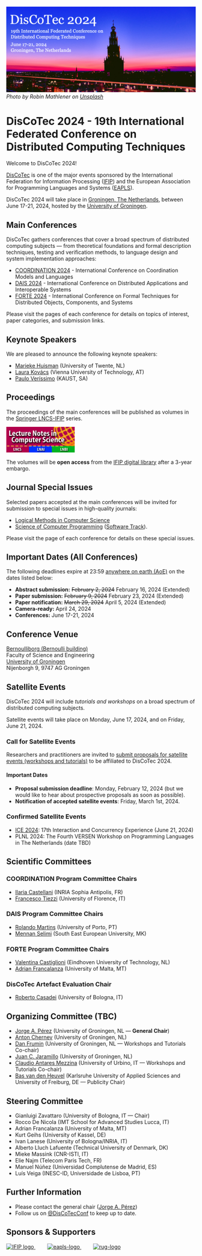 [![](banner2024.v2.png)](.)
*Photo by Robin Mathlener on [Unsplash](https://unsplash.com/photos/black-concrete-building-during-night-time-3x-fuFPs-G0)* 

# DisCoTec 2024 - 19th International Federated Conference on Distributed Computing Techniques

Welcome to DisCoTec 2024! 

[DisCoTec](/) is one of the major events sponsored by the International Federation for Information Processing ([IFIP](http://www.ifip.org)) and the European Association for Programming Languages and Systems ([EAPLS](https://eapls.org)).


DisCoTec 2024 will take place in [Groningen, The Netherlands](venue), between June 17-21, 2024, hosted by the [University of Groningen](https://www.rug.nl).

## Main Conferences
DisCoTec gathers conferences that cover a broad spectrum of distributed computing subjects — from theoretical foundations and formal description techniques, testing and verification methods, to language design and system implementation approaches:

* [COORDINATION 2024](coordination) - International Conference on Coordination Models and Languages
* [DAIS 2024](dais) - International Conference on Distributed Applications and Interoperable Systems
* [FORTE 2024](forte) - International Conference on Formal Techniques for Distributed Objects, Components, and Systems

Please visit the pages of each conference for details on topics of interest, paper  categories, and submission links.

<!--
## Proceedings

* COORDINATION: [LNCS 13908](https://link.springer.com/book/10.1007/978-3-031-35361-1)
* DAIS: [LNCS 13910](https://link.springer.com/book/10.1007/978-3-031-35260-7)
* FORTE: [LNCS 13910](https://link.springer.com/book/10.1007/978-3-031-35355-0)

<img src="lncs-logo.jpg" width="182" height="68"/>

## Programme

Go to the [programme page](https://www.discotec.org/2023/programme).
-->


## Keynote Speakers
We are pleased to announce the following keynote speakers:
* [Marieke Huisman](https://wwwhome.ewi.utwente.nl/~marieke/) (University of Twente, NL)
* [Laura Kovács](http://lkovacs.com/) (Vienna University of Technology, AT)
* [Paulo Veríssimo](https://www.kaust.edu.sa/en/study/faculty/paulo-verissimo) (KAUST, SA)

## Proceedings
The proceedings of the main conferences will be published as volumes in the [Springer LNCS-IFIP](https://www.springer.com/series/8345) series. 

<img src="lncs-logo.jpg" width="182" height="68"/>

The volumes will be **open access** from the [IFIP digital library](https://hal.inria.fr/IFIP/page/conferences) after a 3-year embargo.


## Journal Special Issues
Selected papers accepted at the main conferences will be invited for submission to special issues in high-quality journals: 
* [Logical Methods in Computer Science](https://lmcs.episciences.org) 
* [Science of Computer Programming](https://www.journals.elsevier.com/science-of-computer-programming/) ([Software Track](https://www.journals.elsevier.com/science-of-computer-programming/call-for-software/a-new-software-track-on-original-software-publications-science-of-computer-programming)).

Please visit the page of each conference for details on these special issues.

## Important Dates (All Conferences)
The following deadlines expire at 23:59 [anywhere on earth (AoE)](https://www.timeanddate.com/time/zones/aoe) on the dates listed below:
* **Abstract submission:** ~~February 2, 2024~~ February 16, 2024 (Extended)
* **Paper submission:** ~~February 9, 2024~~ February 23, 2024 (Extended)
* **Paper notification:** ~~March 29, 2024~~ April 5, 2024 (Extended)
* **Camera-ready:** April 24, 2024
* **Conferences:** June 17-21, 2024



<!--
## Accepted Papers

Go to the [list of accepted papers](https://www.discotec.org/2023/accepted-papers).
-->

## Conference Venue
[Bernoulliborg (Bernoulli building)](https://maps.app.goo.gl/19cPCD1vyGQX4ph49) <br />
Faculty of Science and Engineering <br />
[University of Groningen](https://www.rug.nl/) <br />
Nijenborgh 9, 9747 AG Groningen

<!--

## Welcome reception venue

[ROOFTOP Bar](https://www.google.pt/maps/place/Rooftop+Bar+-+Hotel+Mundial/@38.7150406,-9.1396277,17z/data=!3m2!4b1!5s0xd193387bd378359:0x68e38d227b2282d1!4m6!3m5!1s0xd193387a16d6ecd:0x3253a2b503cf2ed8!8m2!3d38.7150364!4d-9.1370474!16s%2Fg%2F11cs6cc9cz?entry=ttu) - Hotel Mundial<br/>
Hotel Mundial, Praça Martim Moniz 2, 1100-341, Mouraria, Lisboa

## Dinner venue

Restaurant [Sacramento do Chiado](https://www.google.pt/maps/place/Sacramento+do+Chiado/@38.7115125,-9.1429414,17z/data=!3m1!4b1!4m6!3m5!1s0xd19347f33b8a461:0x47a2ef573c89dc11!8m2!3d38.7115083!4d-9.1403611!16s%2Fg%2F1th29nxp?entry=ttu)<br/>
Calçada Sacramento 44<br/>
1200-394 Lisboa, Portugal


## How to get from the airport to the conference venue

### Subway (Metro)
The nearest metro station to NOVA is São Sebastião (700m, 9 min walking distance)
The red line directly connects Lisbon Airport to the metro station *São Sebastião*.

The subway (Metro) network diagram can be found [here](https://www.metrolisboa.pt/en/travel/diagrams-and-maps/).

## Accommodations
You can find several hotels nearby the conference venue [here](https://www.google.pt/maps/search/Hotéis/@38.732843,-9.1729554,15z/data=!3m1!4b1!4m9!2m8!3m6!1zSG90w6lpcw!2sColégio+Almada+Negreiros,+Universidade+Nova+de+Lisboa,+Faculdade+de+Direito,+Tv.+Estêvão+Pinto,+1099-032+Lisboa!3s0xd19336270152f73:0x7f4b48ea0549f8e2!4m2!1d-9.1603597!2d38.7328185!6e3?hl=pt-PT).

## Registration
Go to the [registration page](https://www.discotec.org/2023/registration).
-->

## Satellite Events

DisCoTec 2024 will include *tutorials and workshops* on a broad spectrum of distributed computing subjects.

Satellite events will take place on Monday, June 17, 2024, and on Friday, June 21, 2024.

### Call for Satellite Events 

Researchers and practitioners are invited to [submit proposals for satellite events (workshops and tutorials)](csep) to be affiliated to DisCoTec 2024.

#### Important Dates

* **Proposal submission deadline**:
  Monday, February 12, 2024
  (but we would like to hear about prospective proposals as soon as possible).
* **Notification of accepted satellite events**:
  Friday, March 1st, 2024.

### Confirmed Satellite Events
* [ICE 2024](https://www.discotec.org/2024/ice): 17th Interaction and Concurrency Experience (June 21, 2024)
* PLNL 2024: The Fourth VERSEN Workshop on Programming Languages in The Netherlands (date TBD)


<!--
The pre-conference workshop and tutorials will take place on Monday, June 19, 2023, and post-conference tutorials on Friday, June 23, 2023.

[Call for Satellite Events Proposals](csep.md): We invite the community to submit proposals for tutorials on topics related to the distributed computing field.

### Important Dates
 For all workshops:
- **Workshop proposal submission deadline:** ~~January 30, 2023~~ February 13, 2023 (Extended)
- **Notification of accepted workshop proposals:** ~~February 2, 2023~~ February 16, 2023
- **Workshop paper submission deadline:** Mid April 2023
- **Notification of accepted workshop papers:** Mid May 2023
- **Workshops:** June 23, 2023


For all tutorials:
- **Tutorial proposal submission deadline:** ~~March 7, 2023~~ March 21, 2023 (Extended)
- **Notification of accepted tutorial proposals:** ~~March 14, 2023~~ March 31, 2023
- **Tutorials:** June 19 or 23, 2023

Pre-conference workshops and tutorials will take place on **Monday, June 19, 2023**, and post-conference tutorials on **Friday, June 23, 2023**.

### Tutorials
* [DisCoTec Tutorials](https://www.discotec.org/2023/tutorials) -  Tutorial sessions

### Workshops
* [ICE 2023](https://www.discotec.org/2023/ice) - Workshop on Interaction and Concurrency Experience
-->




## Scientific Committees

### COORDINATION Program Committee Chairs
* [Ilaria Castellani][IlariaWeb] (INRIA Sophia Antipolis, FR)
* [Francesco Tiezzi][FranWeb] (University of Florence, IT)

### DAIS Program Committee Chairs
* [Rolando Martins][RolandoWeb] (University of Porto, PT)
* [Mennan Selimi][MennanWeb] (South East European University, MK)

### FORTE Program Committee Chairs
* [Valentina Castiglioni][ValeWeb] (Eindhoven University of Technology, NL)
* [Adrian Francalanza][AdrianWeb] (University of Malta, MT)

### DisCoTec Artefact Evaluation Chair
* [Roberto Casadei][RobertoWeb] (University of Bologna, IT)

## Organizing Committee (TBC)
* [Jorge A. Pérez][JorgeWeb] (University of Groningen, NL — **General Chair**)
* [Anton Chernev][AntonWeb] (University of Groningen, NL)
* [Dan Frumin][DanWeb] (University of Groningen, NL — Workshops and Tutorials Co-chair)
* [Juan C. Jaramillo][JuanWeb] (University of Groningen, NL)
* [Claudio Antares Mezzina][ClaudioWeb] (University of Urbino, IT — Workshops and Tutorials Co-chair)
* [Bas van den Heuvel][BasWeb] (Karlsruhe University of Applied Sciences and University of Freiburg, DE — Publicity Chair)

[AntonWeb]: https://www.rug.nl/staff/a.chernev/
[IlariaWeb]: https://www-sop.inria.fr/members/Ilaria.Castellani/
[FranWeb]: http://www.disia.unifi.it/tiezzi
[RolandoWeb]: https://www.dcc.fc.up.pt/~rmartins/
[MennanWeb]: https://mvdsi.seeu.edu.mk/mselimi/
[ValeWeb]: https://sites.google.com/view/valentinacastiglioni/home
[AdrianWeb]: http://staff.um.edu.mt/afra1/

[JorgeWeb]: https://www.jperez.nl
[JuanWeb]: https://www.rug.nl/staff/j.c.jaramillo.londono/
[DanWeb]: https://groupoid.moe
[ClaudioWeb]: https://sites.google.com/view/claudio-mezzina
[BasWeb]: https://basvdheuvel.github.io

[RobertoWeb]: https://www.unibo.it/sitoweb/roby.casadei/

## Steering Committee 
* Gianluigi Zavattaro (University of Bologna, IT — Chair)
* Rocco De Nicola (IMT School for Advanced Studies Lucca, IT)
* Adrian Francalanza (University of Malta, MT)
* Kurt Geihs (University of Kassel, DE)
* Ivan Lanese (University of Bologna/INRIA, IT)
* Alberto Lluch Lafuente (Technical University of Denmark, DK)
* Mieke Massink (CNR-ISTI, IT)
* Elie Najm (Telecom Paris Tech, FR)
* Manuel Núñez (Universidad Complutense de Madrid, ES)
* Luís Veiga (INESC-ID, Universidade de Lisboa, PT)

<!--
## Advisory Board
* Alain Girault (INRIA Grenoble, FR)
* Uwe Nestmann (TU Berlin, DE)
* Michele Loreti (University of Camerino, IT)
* Jim Dowling (RISE & KTH, SE)
* Marjan Sirjani (University of Malarden, SE)
* Frank de Boer (Centrum Wiskunde & Informatica (CWI), NL)
* Farhad Arbab (Centrum Wiskunde & Informatica (CWI), NL)
* Lea Kutvonen (University of Helsinki, FI)
* John Derrick (University of Sheffield, UK)
* Pascal Felber (University of Neuchâtel, CH)
* Kostas Magoutis (ICS-FORTH, GR)
* Rui Oliveira (University of Minho, PT)
* Jean-Bernard Stefani (INRIA Grenoble, FR)
-->

## Further Information
* Please contact the general chair ([Jorge A. Pérez][JorgeWeb])
* Follow us on [@DisCoTecConf](https://twitter.com/DisCoTecConf) to keep up to date.

## Sponsors & Supporters

<a href="https://www.ifip.org">
  <img alt="IFIP logo" src="https://encrypted-tbn0.gstatic.com/images?q=tbn:ANd9GcS-EpsUS6bK4HbtbQ12Do2lkYu998ZGaXNCTWG4bxbd11vWDMDi" height="90px">
</a>
&nbsp;   &nbsp;   &nbsp;   &nbsp;
<a href="https://eapls.org">
<img alt="eapls-logo" src="https://www.discotec.org/2021/EAPLS_logo.jpg" height="90px">
</a>
&nbsp;   &nbsp;   &nbsp;   &nbsp;
<a href="http://rug.nl">
<img alt="rug-logo" src="https://www.rug.nl/about-ug/practical-matters/huisstijl/logobank-new/corporatelogo/corporatelogorood/rugr_logoen_rood_rgb.jpg" height="90px">
</a>

